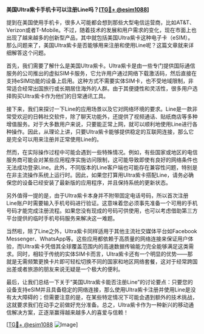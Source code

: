 **美国Ultra紫卡手机卡可以注册Line吗？[[TG💪+ @esim1088](https://t.me/s/esim1088)]**

提到在美国使用手机卡，很多人可能都会想到那些大型电信运营商，比如AT&T、Verizon或者T-Mobile。不过，随着技术的发展和用户需求的变化，现在市面上也出现了越来越多的创新型产品，其中就包括美国Ultra紫卡这种电子卡（eSIM）。那么问题来了，美国Ultra紫卡是否能够用来注册和使用Line呢？这篇文章就来详细解答这个问题。

首先，我们需要了解什么是美国Ultra紫卡。Ultra紫卡是由一些专门提供国际通信服务的公司推出的虚拟SIM卡服务，它允许用户通过网络下载激活码，然后直接在支持eSIM功能的设备上启用。这种方式不需要实体SIM卡，也不受地域限制，非常适合经常出国旅行或长期居住海外的人群。由于其便捷性和灵活性，很多用户选择购买Ultra紫卡作为他们的日常通讯工具。

接下来，我们来探讨一下Line的应用场景以及它对网络环境的要求。Line是一款非常受欢迎的日韩社交软件，除了聊天功能外，还提供了视频通话、贴纸商店等多种增值服务。对于大多数用户来说，只要能正常上网，就可以顺利地使用Line进行各种操作。因此，从理论上讲，只要Ultra紫卡能够提供稳定的互联网连接，那么它是完全可以用来注册并正常使用Line的。

然而，在实际操作过程中可能会遇到一些特殊情况。例如，有些国家或地区的电信服务商可能会对某些应用程序实施访问限制，这可能导致即使有良好的网络条件也无法成功登录Line。此外，不同版本的Line客户端也可能存在兼容性问题，特别是在非主流操作系统上运行时。因此，如果您打算用Ultra紫卡搭配Line，请务必确保您的设备已经安装了最新版的应用程序，并且保持系统的更新状态。

另外值得一提的是，由于Ultra紫卡本身并不附带固定电话号码，所以首次注册Line账户时需要输入手机号码进行验证。这意味着您必须事先准备一个可用的手机号码才能完成注册流程。如果您没有现成的号码可供使用，也可以考虑借助第三方平台提供的临时手机号码服务来解决这一难题。

当然啦，除了Line之外，Ultra紫卡同样适用于其他主流社交媒体平台如Facebook Messenger、WhatsApp等。这些应用都依赖于高质量的网络连接来保证用户体验，而Ultra紫卡凭借其全球覆盖范围内的高速数据传输能力完全能够满足这类需求。同时，相较于传统的实体SIM卡而言，Ultra紫卡还有一个明显的优势——那就是无需频繁更换卡片即可轻松切换不同的国家和地区网络套餐，这对于经常跨国出差或者旅游的朋友来说无疑是一个极大的便利。

最后，让我们总结一下关于“美国Ultra紫卡能否注册Line”的讨论要点：只要您的设备支持eSIM并且具备稳定的网络连接，那么使用Ultra紫卡注册并使用Line是没有太大障碍的；但需要注意的是，在某些特定情况下可能会遇到额外的技术挑战，这就要求我们在动手之前做好充分准备。总之，Ultra紫卡作为一种新兴的移动通信解决方案，正逐渐赢得越来越多人的喜爱与信赖！

[[TG💪+ @esim1088](https://t.me/s/esim1088) ![Image](https://i.postimg.cc/4NQfJmqS/Snipaste-2025-05-13-00-14-12.png)]